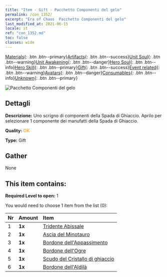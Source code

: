 ```yaml
---
title: "Item - Gift - Pacchetto Componenti del gelo"
permalink: /con_1352/
excerpt: "Era of Chaos  Pacchetto Componenti del gelo"
last_modified_at: 2021-06-15
locale: it
ref: "con_1352.md"
toc: false
classes: wide
---
```

 [Materials](/ItemsIT/){: .btn .btn--primary}[Artifacts](/ItemsIT/Artifacts/){: .btn .btn--success}[Unit Soul](/ItemsIT/UnitSoul/){: .btn .btn--warning}[Unit Awakening](/ItemsIT/UnitAwakening/){: .btn .btn--danger}[Hero Soul](/ItemsIT/HeroSoul/){: .btn .btn--info}[Hero Skill](/ItemsIT/HeroSkill/){: .btn .btn--primary}[Gift](/ItemsIT/Gift/){: .btn .btn--success}[Event related](/ItemsIT/Events/){: .btn .btn--warning}[Avatars](/ItemsIT/Avatars/){: .btn .btn--danger}[Consumables](/ItemsIT/Consumables/){: .btn .btn--info}[Unknown](/ItemsIT/Unknown/){: .btn .btn--primary}

 ![Pacchetto Componenti del gelo](/images/t/i_906029.png)

## Dettagli
 **Descrizione:** Uno scrigno di componenti della Spada di Ghiaccio. Aprilo per selezionare 1 componente dei manufatti della Spada di Ghiaccio.

 **Quality:** <span style="color: #FF8C00">OK</span>

 **Type:** Gift

## Gather

  None

## This item contains:

 **Required Level to open:** 1

 You would need to choose 1 item from the list (0):

  | Nr | Amount |     Item    |
  |:---|:-------|:------------|
  | 1 |  **1x** | [Tridente Abissale](/ItemsIT/art_160/) |  | 
  | 2 |  **1x** | [Ascia del Minotauro](/ItemsIT/art_161/) |  | 
  | 3 |  **1x** | [Bordone dell'Appassimento](/ItemsIT/art_162/) |  | 
  | 4 |  **1x** | [Bordone dell'Ogre](/ItemsIT/art_163/) |  | 
  | 5 |  **1x** | [Scudo del Cristallo di ghiaccio](/ItemsIT/art_164/) |  | 
  | 6 |  **1x** | [Bordone dell'Aldilà](/ItemsIT/art_165/) |  | 

